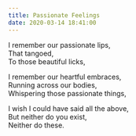 ```yaml
---
title: Passionate Feelings
date: 2020-03-14 18:41:00
---
```


I remember our passionate lips,<br>
That tangoed,<br>
To those beautiful licks,<br>

I remember our heartful embraces,<br>
Running across our bodies,<br>
Whispering those passionate things,<br>

I wish I could have said all the above,<br>
But neither do you exist,<br>
Neither do these.
